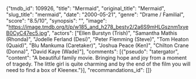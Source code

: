 {"tmdb_id": 109926, "title": "Mermaid", "original_title": "Mermaid", "slug_title": "mermaid", "date": "2000-05-21", "genre": "Drame / Familial", "score": "8.5/10", "synopsis": "", "image": "https://image.tmdb.org/t/p/w185_and_h278_bestv2/2a6S9mHLGsznm1xyeB0CyC47ec5.jpg", "actors": ["Ellen Burstyn (Trish)", "Samantha Mathis (Rhonda)", "Jodelle Ferland (Desi)", "Peter Flemming (Steve)", "Tom Heaton (Quaid)", "Blu Mankuma (Caretaker)", "Joshua Peace (Ken)", "Chilton Crane (Donna)", "David Kaye (Wade)"], "comments": [{"pseudo": "tatergator", "content": "A beautiful family movie. Bringing hope and joy from a moment of tragedy. The little girl is quite charming and by the end of the film you will need to find a box of Kleenex."}], "recommandations_id": []}